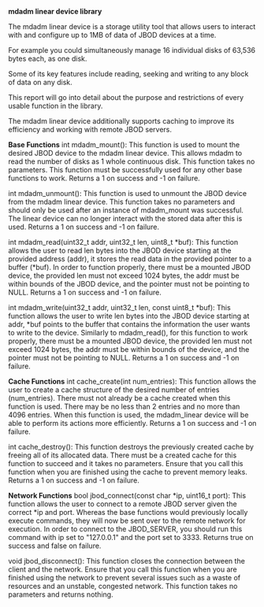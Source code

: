 **mdadm linear device library**

The mdadm linear device is a storage utility tool that allows users to interact with and configure up to 1MB of data of JBOD devices at a time.

For example you could simultaneously manage 16 individual disks of 63,536 bytes each, as one disk. 

Some of its key features include reading, seeking and writing to any block of data on any disk.

This report will go into detail about the purpose and restrictions of every usable function in the library.

The mdadm linear device additionally supports caching to improve its efficiency and working with remote JBOD servers.

**Base Functions**
int mdadm_mount(): 
This function is used to mount the desired JBOD device to the mdadm linear device. This allows mdadm to read the number of disks as 1 whole continuous disk. This function takes no parameters. This function must be successfully used for any other base functions to work. Returns a 1 on success and -1 on failure.

int mdadm_unmount(): 
This function is used to unmount the JBOD device from the mdadm linear device. This function takes no parameters and should only be used after an instance of mdadm_mount was successful. The linear device can no longer interact with the stored data after this is used. Returns a 1 on success and -1 on failure.

int mdadm_read(uint32_t addr, uint32_t len, uint8_t *buf): 
This function allows the user to read len bytes into the JBOD device starting at the provided address (addr), it stores the read data in the provided pointer to a buffer (*buf). In order to function properly, there must be a mounted JBOD device, the provided len must not exceed 1024 bytes, the addr must be within bounds of the JBOD device, and the pointer must not be pointing to NULL. Returns a 1 on success and -1 on failure.

int mdadm_write(uint32_t addr, uint32_t len, const uint8_t *buf): 
This function allows the user to write len bytes into the JBOD device starting at addr, *buf points to the buffer that contains the information the user wants to write to the device. Similarly to mdadm_read(), for this function to work properly, there must be a mounted JBOD device, the provided len must not exceed 1024 bytes, the addr must be within bounds of the device, and the pointer must not be pointing to NULL. Returns a 1 on success and -1 on failure.

**Cache Functions**
int cache_create(int num_entries):
This function allows the user to create a cache structure of the desired number of entries (num_entries). There must not already be a cache created when this function is used. There may be no less than 2 entries and no more than 4096 entries. When this function is used, the mdadm_linear device will be able to perform its actions more efficiently. Returns a 1 on success and -1 on failure.

int cache_destroy():
This function destroys the previously created cache by freeing all of its allocated data. There must be a created cache for this function to succeed and it takes no parameters. Ensure that you call this function when you are finished using the cache to prevent memory leaks. Returns a 1 on success and -1 on failure.

**Network Functions**
bool jbod_connect(const char *ip, uint16_t port):
This function allows the user to connect to a remote JBOD server given the correct *ip and port. Whereas the base functions would previously locally execute commands, they will now be sent over to the remote network for execution. In order to connect to the JBOD_SERVER, you should run this command with ip set to "127.0.0.1" and the port set to 3333. Returns true on success and false on failure.

void jbod_disconnect():
This function closes the connection between the client and the network. Ensure that you call this function when you are finished using the network to prevent several issues such as a waste of resources and an unstable, congested network. This function takes no parameters and returns nothing.
